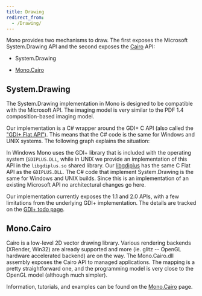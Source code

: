 ```yaml
---
title: Drawing
redirect_from:
  - /Drawing/
---
```


Mono provides two mechanisms to draw. The first exposes the Microsoft System.Drawing API and the second exposes the [Cairo](http://www.cairographics.org) API:

-   System.Drawing

-   [Mono.Cairo](/docs/tools+libraries/libraries/Mono.Cairo/)

System.Drawing
--------------

The System.Drawing implementation in Mono is designed to be compatible with the Microsoft API. The imaging model is very similar to the PDF 1.4 composition-based imaging model.

Our implementation is a C# wrapper around the GDI+ C API (also called the ["GDI+ Flat API"](http://msdn.microsoft.com/en-us/library/ms533969(v=vs.85).aspx)). This means that the C# code is the same for Windows and UNIX systems. The following graph explains the situation:

In Windows Mono uses the GDI+ library that is included with the operating system (`GDIPLUS.DLL`, while in UNIX we provide an implementation of this API in the `libgdiplus.so` shared library. Our [libgdiplus](/docs/gui/libgdiplus/) has the same C Flat API as the `GDIPLUS.DLL`. The C# code that implement System.Drawing is the same for Windows and UNIX builds. Since this is an implementation of an existing Microsoft API no architectural changes go here.

Our implementation currently exposes the 1.1 and 2.0 APIs, with a few limitations from the underlying GDI+ implementation. The details are tracked on the [GDI+ todo page](https://github.com/mono/libgdiplus/blob/master/TODO).

Mono.Cairo
----------

Cairo is a low-level 2D vector drawing library. Various rendering backends (XRender, Win32) are already supported and more (ie. glitz -- OpenGL hardware accelerated backend) are on the way. The Mono.Cairo.dll assembly exposes the Cairo API to managed applications. The mapping is a pretty straightforward one, and the programming model is very close to the OpenGL model (although much simpler).

Information, tutorials, and examples can be found on the [Mono.Cairo](/docs/tools+libraries/libraries/Mono.Cairo/) page.
